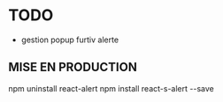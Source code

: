 # TODO

- gestion popup furtiv alerte




## MISE EN PRODUCTION
npm uninstall react-alert
npm install react-s-alert --save
